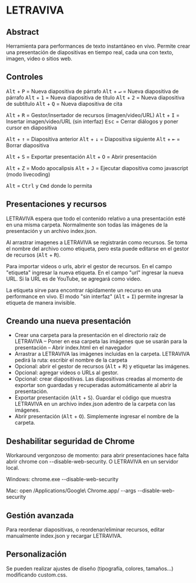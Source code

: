 # LETRAVIVA

## Abstract

Herramienta para performances de texto instantáneo en vivo. Permite crear una presentación de diapositivas en tiempo real, cada una con texto, imagen, video o sitios web.


## Controles

<kbd>Alt</kbd> + <kbd>P</kbd> = Nueva diapositiva de párrafo
<kbd>Alt</kbd> + <kbd>↵</kbd> = Nueva diapositiva de párrafo
<kbd>Alt</kbd> + <kbd>1</kbd> = Nueva diapositiva de título
<kbd>Alt</kbd> + <kbd>2</kbd> = Nueva diapositiva de subtítulo
<kbd>Alt</kbd> + <kbd>Q</kbd> = Nueva diapositiva de cita

<kbd>Alt</kbd> + <kbd>R</kbd> = Gestor/insertador de recursos (imagen/video/URL)
<kbd>Alt</kbd> + <kbd>I</kbd> = Insertar imagen/video/URL (sin interfaz)
<kbd>Esc</kbd> = Cerrar diálogos y poner cursor en diapositiva

<kbd>Alt</kbd> + <kbd>↑</kbd> = Diapositiva anterior
<kbd>Alt</kbd> + <kbd>↓</kbd> = Diapositiva siguiente
<kbd>Alt</kbd> + <kbd>⇤</kbd> = Borrar diapositiva

<kbd>Alt</kbd> + <kbd>S</kbd> = Exportar presentación
<kbd>Alt</kbd> + <kbd>O</kbd> = Abrir presentación

<kbd>Alt</kbd> + <kbd>Z</kbd> = Modo apocalipsis
<kbd>Alt</kbd> + <kbd>J</kbd> = Ejecutar diapositiva como javascript (modo livecoding)

<kbd>Alt</kbd> = <kbd>Ctrl</kbd> y <kbd>Cmd</kbd> donde lo permita


## Presentaciones y recursos

LETRAVIVA espera que todo el contenido relativo a una presentación esté en una misma carpeta. Normalmente son todas las imágenes de la presentación y un archivo index.json.

Al arrastrar imagenes a LETRAVIVA se registrarán como recursos. Se toma el nombre del archivo como etiqueta, pero esta puede editarse en el gestor de recursos (<kbd>Alt</kbd> + <kbd>R</kbd>).

Para importar videos o urls, abrir el gestor de recursos. En el campo "etiqueta" ingresar la nueva etiqueta. En el campo "url" ingresar la nueva URL. Si la URL es de YouTube, se agregará como video.

La etiqueta sirve para encontrar rápidamente un recurso en una performance en vivo. El modo "sin interfaz" (<kbd>Alt</kbd> + <kbd>I</kbd>) permite ingresar la etiqueta de manera invisible.


## Creando una nueva presentación

- Crear una carpeta para la presentación en el directorio raíz de LETRAVIVA
– Poner en esa carpeta las imágenes que se usarán para la presentación
– Abrir index.html en el navegador
- Arrastrar a LETRAVIVA las imágenes incluidas en la carpeta. LETRAVIVA pedirá la ruta: escribir el nombre de la carpeta
- Opcional: abrir el gestor de recursos (<kbd>Alt</kbd> + <kbd>R</kbd>) y etiquetar las imágenes.
- Opcional: agregar videos o URLs al gestor.
- Opcional: crear diapositivas. Las diapositivas creadas al momento de exportar son guardadas y recuperadas automáticamente al abrir la presentación.
- Exportar presentación (<kbd>Alt</kbd> + <kbd>S</kbd>). Guardar el código que muestra LETRAVIVA en un archivo index.json adentro de la carpeta con las imágenes.
- Abrir presentación (<kbd>Alt</kbd> + <kbd>O</kbd>). Simplemente ingresar el nombre de la carpeta.


## Deshabilitar seguridad de Chrome

Workaround vergonzoso de momento: para abrir presentaciones hace falta abrir chrome con --disable-web-security. O LETRAVIVA en un servidor local.

Windows:
chrome.exe --disable-web-security

Mac:
open /Applications/Google\ Chrome.app/ --args --disable-web-security


## Gestión avanzada

Para reordenar diapositivas, o reordenar/eliminar recursos, editar manualmente index.json y recargar LETRAVIVA.


## Personalización

Se pueden realizar ajustes de diseño (tipografía, colores, tamaños…) modificando custom.css.